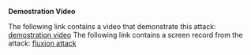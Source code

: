 **Demostration Video**
 
 The following link contains a video that demonstrate this attack: [demostration video](https://youtu.be/BYBXy8zGJ9I)
 The following link contains a screen record from the attack: [fluxion attack](https://youtu.be/dwUD8CGt3-I)
